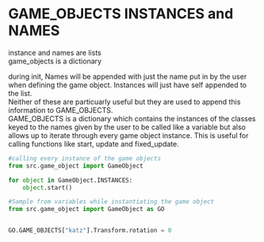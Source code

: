 # GAME_OBJECTS INSTANCES and NAMES

instance and names are lists <br />
game_objects is a dictionary <br />

during init, Names will be appended with just the name put in by the user when defining the game object.
Instances will just have self appended to the list.  <br />
Neither of these are particuarly useful but they are used to append this information to GAME_OBJECTS. <br />
GAME_OBJECTS is a dictionary which contains the instances of the classes keyed to the names given by the user to be called like a variable but also allows up to iterate through every game object instance. This is useful for calling functions like start, update and fixed_update. 

```python
#calling every instance of the game objects
from src.game_object import GameObject

for object in GameObject.INSTANCES:
    object.start()
```

```python
#Sample from variables while instantiating the game object
from src.game_object import GameObject as GO


GO.GAME_OBJECTS["katz"].Transform.rotation = 0
```